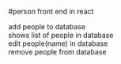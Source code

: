 #person front end in react

add people to database<br/>
shows list of people in database<br/>
edit people(name) in database<br/>
remove people from database
